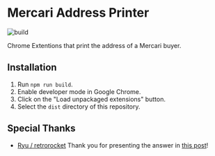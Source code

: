 # Mercari Address Printer

![build](https://github.com/april418/mercari-address-printer/workflows/build/badge.svg)

Chrome Extentions that print the address of a Mercari buyer.

## Installation

1. Run `npm run build`.
2. Enable developer mode in Google Chrome.
3. Click on the "Load unpackaged extensions" button.
4. Select the `dist` directory of this repository.

## Special Thanks

- [Ryu / retrorocket](https://about.retrorocket.biz/)
  Thank you for presenting the answer in [this post](https://retrorocket.biz/archives/manifest-v3)!